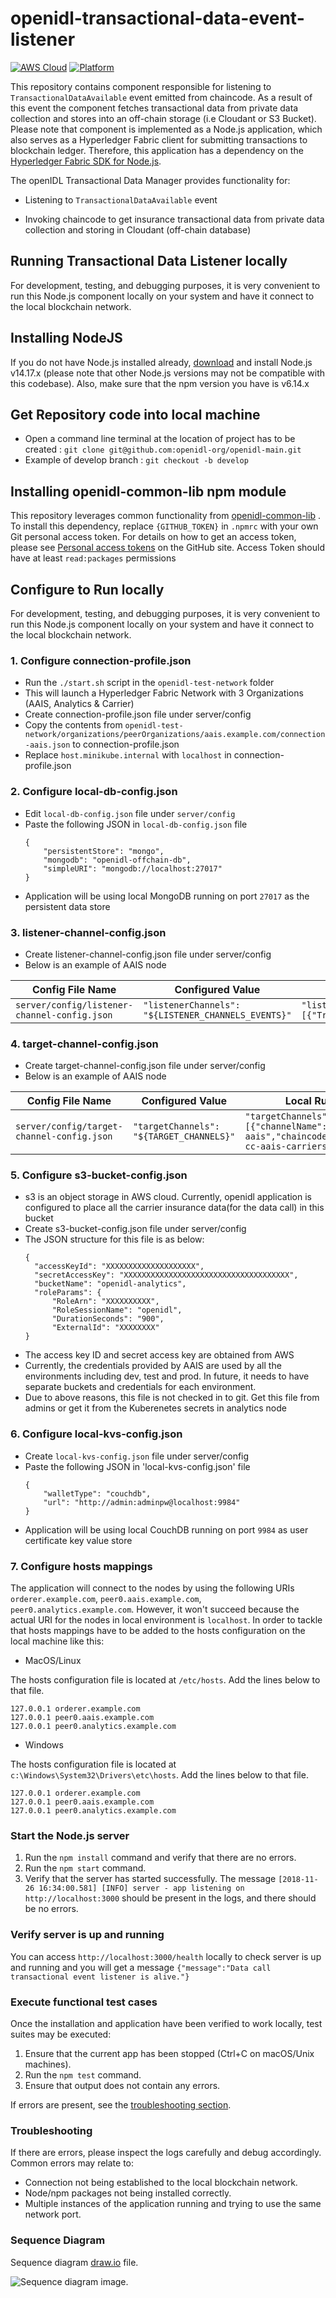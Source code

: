 # openidl-transactional-data-event-listener

[![AWS Cloud](https://img.shields.io/badge/Amazon_AWS-232F3E?style=for-the-badge&logo=amazon-aws&logoColor=white)](https://aws.amazon.com/)
[![Platform](https://img.shields.io/badge/Node.js-339933?style=for-the-badge&logo=nodedotjs&logoColor=white)](https://nodejs.org)

This repository contains component responsible for listening to `TransactionalDataAvailable` event emitted from chaincode. As a result of this event the component fetches transactional data from private data collection and stores into an off-chain storage (i.e Cloudant or S3 Bucket). Please note that component is implemented as a Node.js application, which also serves as a Hyperledger Fabric client for submitting transactions to blockchain ledger. Therefore, this application has a dependency on the [Hyperledger Fabric SDK for Node.js](https://fabric-sdk-node.github.io/).

The openIDL Transactional Data Manager provides functionality for:

* Listening to `TransactionalDataAvailable` event

* Invoking chaincode to get insurance transactional data from private data collection and storing in Cloudant (off-chain database)

## Running Transactional Data Listener locally

For development, testing, and debugging purposes, it is very convenient to run this Node.js component locally on your system and have it connect to the local blockchain network.

## Installing NodeJS
If you do not have Node.js installed already, [download](https://nodejs.org/en/download/releases/) and install Node.js v14.17.x (please note that other Node.js versions may not be compatible with this codebase). Also, make sure that the npm version you have is v6.14.x

## Get Repository code into local machine

* Open a command line terminal at the location of project has to be created : `git clone git@github.com:openidl-org/openidl-main.git `
* Example of develop branch : `git checkout -b develop`

## Installing openidl-common-lib npm module 
This repository leverages common functionality from [openidl-common-lib](https://github.com/openidl-org/openidl-main/tree/main/openidl-common-lib) . To install this dependency, replace `{GITHUB_TOKEN}` in `.npmrc` with your own Git personal access token. For details on how to get an access token, please see [Personal access tokens](https://docs.github.com/en/github/authenticating-to-github/keeping-your-account-and-data-secure/creating-a-personal-access-token) on the GitHub site. Access Token should have at least `read:packages` permissions

## Configure to Run locally

For development, testing, and debugging purposes, it is very convenient to run this Node.js component locally on your system and have it connect to the local blockchain network.

### 1. Configure connection-profile.json

* Run the `./start.sh` script in the `openidl-test-network` folder
* This will launch a Hyperledger Fabric Network with 3 Organizations (AAIS, Analytics & Carrier)
* Create connection-profile.json file under server/config
* Copy the contents from `openidl-test-network/organizations/peerOrganizations/aais.example.com/connection-aais.json` to connection-profile.json
* Replace `host.minikube.internal` with `localhost` in connection-profile.json

### 2. Configure local-db-config.json

* Edit `local-db-config.json` file under `server/config`
* Paste the following JSON in `local-db-config.json` file
    ``` 
    {
        "persistentStore": "mongo",
        "mongodb": "openidl-offchain-db",
        "simpleURI": "mongodb://localhost:27017"
    }
    ```
* Application will be using local MongoDB running on port `27017` as the persistent data store

### 3. listener-channel-config.json

* Create listener-channel-config.json file under server/config
* Below is an example of AAIS node

|   Config File Name      | Configured Value  |  Local Run Value|
|  --------------------- | ----------------- | --------------- |
|   `server/config/listener-channel-config.json` | `"listenerChannels": "${LISTENER_CHANNELS_EVENTS}"` | `"listenerChannels": [{"channelName":"analytics-aais","events":[{"TransactionalDataAvailable":"processTransactionalDataAvailableEvent"}]}]` |

### 4. target-channel-config.json

* Create target-channel-config.json file under server/config
* Below is an example of AAIS node

|   Config File Name      | Configured Value  |  Local Run Value|
|  --------------------- | ----------------- | --------------- |
|   `server/config/target-channel-config.json` | `"targetChannels": "${TARGET_CHANNELS}"` | `"targetChannels": [{"channelName":"analytics-aais","chaincodeName":"openidl-cc-aais-carriers"}]` |

### 5. Configure s3-bucket-config.json

* s3 is an object storage in AWS cloud. Currently, openidl application is configured to place all the carrier insurance data(for the data call) in this bucket
* Create s3-bucket-config.json file under server/config
* The JSON structure for this file is as below:
    ```
    {
      "accessKeyId": "XXXXXXXXXXXXXXXXXXXX",
      "secretAccessKey": "XXXXXXXXXXXXXXXXXXXXXXXXXXXXXXXXXXXXX",
      "bucketName": "openidl-analytics",
      "roleParams": {
          "RoleArn": "XXXXXXXXXX",
          "RoleSessionName": "openidl",
          "DurationSeconds": "900",
          "ExternalId": "XXXXXXXX"
    }
    ```
* The access key ID and  secret access key are obtained from AWS
* Currently, the credentials provided by AAIS are used by all the environments including dev, test and prod. In future, it needs to have separate buckets and credentials for each environment.
* Due to above reasons, this file is not checked in to git. Get this file from admins or get it from the Kuberenetes secrets in analytics node
### 6. Configure local-kvs-config.json

* Create `local-kvs-config.json` file under server/config
* Paste the following JSON in 'local-kvs-config.json' file
    ``` 
    {
        "walletType": "couchdb",
        "url": "http://admin:adminpw@localhost:9984"
    }
    ```
* Application will be using local CouchDB running on port `9984` as user certificate key value store

### 7. Configure hosts mappings
The application will connect to the nodes by using the following URIs `orderer.example.com`, `peer0.aais.example.com`, `peer0.analytics.example.com`. However, it won't succeed because the actual URI for the nodes in local environment is `localhost`. In order to tackle that hosts mappings have to be added to the hosts configuration on the local machine like this:

* MacOS/Linux

The hosts configuration file is located at `/etc/hosts`. Add the lines below to that file.
```
127.0.0.1 orderer.example.com
127.0.0.1 peer0.aais.example.com
127.0.0.1 peer0.analytics.example.com
```

* Windows

The hosts configuration file is located at `c:\Windows\System32\Drivers\etc\hosts`. Add the lines below to that file.
```
127.0.0.1 orderer.example.com
127.0.0.1 peer0.aais.example.com
127.0.0.1 peer0.analytics.example.com
```
### Start the Node.js server

1. Run the `npm install` command and verify that there are no errors.
2. Run the `npm start` command.
3. Verify that the server has started successfully. The message `[2018-11-26 16:34:00.581] [INFO] server - app listening on http://localhost:3000` should be present in the logs, and there should be no errors.

### Verify server is up and running

You can access `http://localhost:3000/health` locally to check server is up and running and you will get a message `{"message":"Data call transactional event listener is alive."}`

### Execute functional test cases

Once the installation and application have been verified to work locally, test suites may be executed:

1. Ensure that the current app has been stopped (Ctrl+C on macOS/Unix machines).
2. Run the `npm test` command.
3. Ensure that output does not contain any errors.

If errors are present, see the [troubleshooting section](#troubleshooting).

### Troubleshooting

If there are errors, please inspect the logs carefully and debug accordingly. Common errors may relate to:

* Connection not being established to the local blockchain network.
* Node/npm packages not being installed correctly.
* Multiple instances of the application running and trying to use the same network port.

### Sequence Diagram 
Sequence diagram [draw.io](hhttps://github.com/openidl-org/openidl-main/tree/main/openidl-transactional-data-event-listener/docs/transactional-data-event-listener.drawio) file.

![Sequence diagram  image.](./docs/transactional-data-event-listener.jpg)